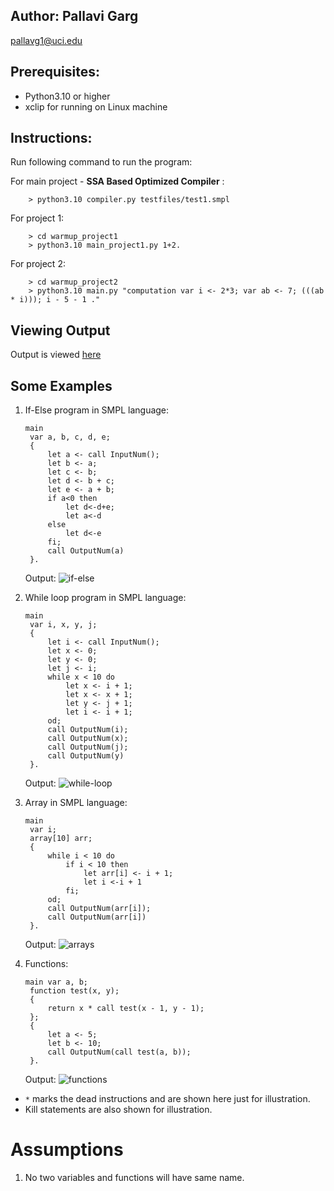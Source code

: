 ## Author: Pallavi Garg
pallavg1@uci.edu

## Prerequisites:
  - Python3.10 or higher
  - xclip for running on Linux machine

## Instructions:

Run following command to run the program:
    
   For main project - **SSA Based Optimized Compiler** :
   
        > python3.10 compiler.py testfiles/test1.smpl
    
   For project 1:
   
        > cd warmup_project1
        > python3.10 main_project1.py 1+2.
    
   For project 2:
   
        > cd warmup_project2
        > python3.10 main.py "computation var i <- 2*3; var ab <- 7; (((ab * i))); i - 5 - 1 ."
## Viewing Output
Output is viewed [here](http://www.webgraphviz.com/)

## Some Examples

1. If-Else program in SMPL language:
   ```
   main
    var a, b, c, d, e;
    {
        let a <- call InputNum();
        let b <- a;
        let c <- b;
        let d <- b + c;
        let e <- a + b;
        if a<0 then
            let d<-d+e;
            let a<-d
        else 
            let d<-e
        fi;
        call OutputNum(a)
    }.

   ```
   Output: 
   ![if-else](/docs/if-else.png)

2. While loop program in SMPL language:
   ```
   main
    var i, x, y, j;
    {
        let i <- call InputNum();
        let x <- 0;
        let y <- 0;
        let j <- i;
        while x < 10 do
            let x <- i + 1;
            let x <- x + 1;
            let y <- j + 1;
            let i <- i + 1;
        od;
        call OutputNum(i);
        call OutputNum(x);
        call OutputNum(j);
        call OutputNum(y)
    }.
   ```
   Output: 
   ![while-loop](/docs/while-loop.png)

3. Array in SMPL language:
   ```
   main 
    var i; 
    array[10] arr; 
    {
        while i < 10 do 
            if i < 10 then
                let arr[i] <- i + 1; 
                let i <-i + 1 
            fi;
        od; 
        call OutputNum(arr[i]);
        call OutputNum(arr[i])
    }.
   ```
   Output: 
   ![arrays](/docs/arrays.png)

4. Functions:
   ```
   main var a, b;
    function test(x, y);
    {       
        return x * call test(x - 1, y - 1);
    };
    {
        let a <- 5;
        let b <- 10;
        call OutputNum(call test(a, b));
    }.
   ```
   Output: 
   ![functions](/docs/functions.png)

- `*` marks the dead instructions and are shown here just for illustration.
- Kill statements are also shown for illustration.

# Assumptions

1. No two variables and functions will have same name.

